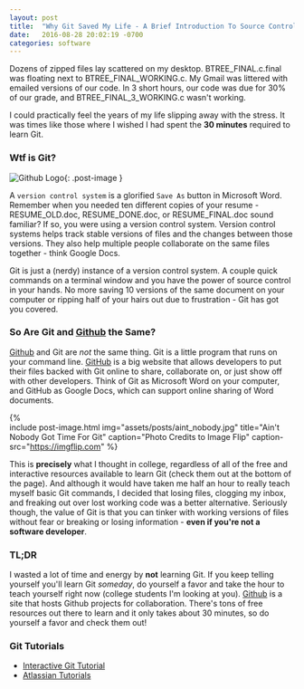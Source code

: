 ```yaml
---
layout: post
title:  "Why Git Saved My Life - A Brief Introduction To Source Control"
date:   2016-08-28 20:02:19 -0700
categories: software
---
```


Dozens of zipped files lay scattered on my desktop. BTREE_FINAL.c.final was floating next to BTREE_FINAL_WORKING.c. My Gmail was littered with emailed versions of our code. In 3 short hours, our code was due for 30% of our grade, and BTREE_FINAL_3_WORKING.c wasn't working. 

I could practically feel the years of my life slipping away with the stress. It was times like those where I wished I had spent the **30 minutes** required to learn Git.

### Wtf is Git? ##
![Github Logo](https://git-scm.com/images/branching-illustration@2x.png "Github Logo"){: .post-image }

A `version control system` is a glorified `Save As` button in Microsoft Word. Remember when you needed ten different copies of your resume - RESUME_OLD.doc, RESUME_DONE.doc, or RESUME_FINAL.doc sound familiar? If so, you were using a version control system. Version control systems helps track stable versions of files and the changes between those versions. They also help multiple people collaborate on the same files together - think Google Docs.

Git is just a (nerdy) instance of a version control system. A couple quick commands on a terminal window and you have the power of source control in your hands. No more saving 10 versions of the same document on your computer or ripping half of your hairs out due to frustration - Git has got you covered.

### So Are Git and [Github][github] the Same? ###

[Github][github] and Git are *not* the same thing. Git is a little program that runs on your command line. [GitHub][github] is a big website that allows developers to put their files backed with Git online to share, collaborate on, or just show off with other developers. Think of Git as Microsoft Word on your computer, and GitHub as Google Docs, which can support online sharing of Word documents.


{%	
	include post-image.html 
	img="assets/posts/aint_nobody.jpg"
	title="Ain't Nobody Got Time For Git"
	caption="Photo Credits to Image Flip"
	caption-src="https://imgflip.com"
%}

This is **precisely** what I thought in college, regardless of all of the free and interactive resources available to learn Git (check them out at the bottom of the page). And although it would have taken me half an hour to really teach myself basic Git commands, I decided that losing files, clogging my inbox, and freaking out over lost working code was a better alternative. Seriously though, the value of Git is that you can tinker with working versions of files without fear or breaking or losing information - **even if you're not a software developer**.

### TL;DR ###

I wasted a lot of time and energy by **not** learning Git. If you keep telling yourself you'll learn Git *someday*, do yourself a favor and take the hour to teach yourself right now (college students I'm looking at you). [Github][github] is a site that hosts Github projects for collaboration. There's tons of free resources out there to learn and it only takes about 30 minutes, so do yourself a favor and check them out!



### Git Tutorials ###
* [Interactive Git Tutorial][interactive-git]
* [Atlassian Tutorials][atlassian-tutorial]

[github]: https://www.github.com
[atlassian-tutorial]: https://www.atlassian.com/git/tutorials
[interactive-git]: https://try.github.io/levels/1/challenges/1